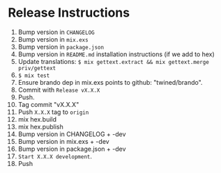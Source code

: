 # Release Instructions

  1. Bump version in `CHANGELOG`
  2. Bump version in `mix.exs`
  3. Bump version in `package.json`
  4. Bump version in `README.md` installation instructions (if we add to hex)
  5. Update translations:
     `$ mix gettext.extract && mix gettext.merge priv/gettext`
  6. `$ mix test`
  7. Ensure brando dep in mix.exs points to github: "twined/brando".
  8. Commit with `Release vX.X.X`
  9. Push.
  10. Tag commit "vX.X.X"
  11. Push `X.X.X` tag to `origin`
  12. mix hex.build
  13. mix hex.publish
  14. Bump version in CHANGELOG + -dev
  15. Bump version in mix.exs + -dev
  16. Bump version in package.json + -dev  
  17. `Start X.X.X development`.
  18. Push

